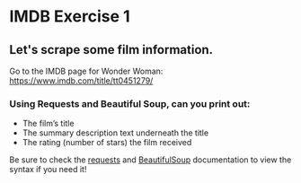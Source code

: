 # IMDB Exercise 1

## Let's scrape some film information.

Go to the IMDB page for Wonder Woman: https://www.imdb.com/title/tt0451279/

### Using Requests and Beautiful Soup, can you print out:

- The film’s title
- The summary description text underneath the title
- The rating (number of stars) the film received

Be sure to check the [requests](http://docs.python-requests.org/en/master/) and
[BeautifulSoup](https://www.crummy.com/software/BeautifulSoup/bs4/doc/) documentation to view the syntax if you need
it!
